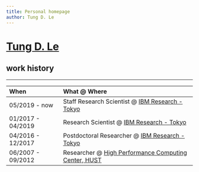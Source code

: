 ```yaml
---
title: Personal homepage
author: Tung D. Le
---
```


# [Tung D. Le](index.md)
 
## work history
_______________

| When                 | What @ Where                                                                                |
| :------------------- | :------------------------------------------------------------------------------------------ |
| 05/2019 - now        | Staff Research Scientist @ [IBM Research - Tokyo](http://www.research.ibm.com/labs/tokyo/)  |
| 01/2017 - 04/2019    | Research Scientist @ [IBM Research - Tokyo](http://www.research.ibm.com/labs/tokyo/)        |
| 04/2016 - 12/2017    | Postdoctoral Researcher @ [IBM Research - Tokyo](http://www.research.ibm.com/labs/tokyo/)   |
| 06/2007 - 09/2012    | Researcher @ [High Performance Computing Center, HUST](http://hust.edu.vn/)                 |
